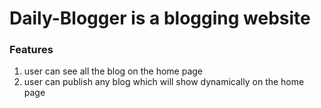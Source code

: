 # Daily-Blogger is a blogging website

### Features

1. user can see all the blog on the home page
2. user can publish any blog which will show dynamically on the home page
